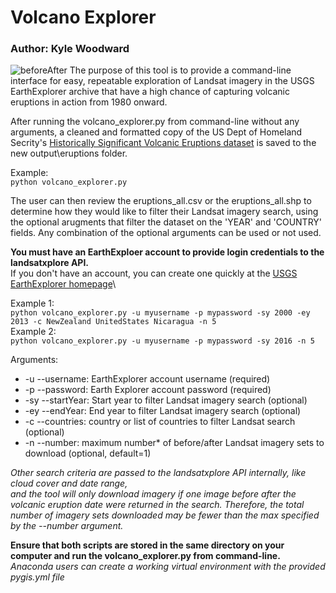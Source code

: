 # Volcano Explorer
### Author: Kyle Woodward
![beforeAfter](https://user-images.githubusercontent.com/51868526/113901822-3d5b8600-979d-11eb-8756-70e4eb304ec8.jpeg)
The purpose of this tool is to provide a command-line interface for easy, repeatable exploration of
Landsat imagery in the USGS EarthExplorer archive that have a high chance of capturing volcanic eruptions in action from 1980 onward.

After running the volcano_explorer.py from command-line without any arguments, a cleaned and formatted copy of 
the US Dept of Homeland Secrity's [Historically Significant Volcanic Eruptions dataset](https://hifld-geoplatform.opendata.arcgis.com/datasets/3ed5925b69db4374aec43a054b444214_6?geometry=-127.266%2C-88.438%2C127.266%2C88.438) is saved to the new output\eruptions folder.

Example:\
`python volcano_explorer.py`

The user can then review the eruptions_all.csv or the eruptions_all.shp to determine how they 
would like to filter their Landsat imagery search, using the optional arugments that filter the dataset on the 'YEAR'
and 'COUNTRY' fields. Any combination of the optional arguments can be used or not used.

**You must have an EarthExploer account to provide login credentials to the landsatxplore API.**\
If you don't have an account, you can create one quickly at the [USGS EarthExplorer homepage](https://earthexplorer.usgs.gov/)\

Example 1:\
`python volcano_explorer.py -u myusername -p mypassword -sy 2000 -ey 2013 -c NewZealand UnitedStates Nicaragua -n 5`\
Example 2:\
`python volcano_explorer.py -u myusername -p mypassword -sy 2016 -n 5`

Arguments:
* -u --username: EarthExplorer account username (required)
* -p --password: Earth Explorer account password (required)
* -sy --startYear: Start year to filter Landsat imagery search (optional)
* -ey --endYear: End year to filter Landsat imagery search (optional)
* -c --countries: country or list of countries to filter Landsat search (optional)
* -n --number: maximum number* of before/after Landsat imagery sets to download (optional, default=1)


 _Other search criteria are passed to the landsatxplore API internally, like cloud cover and date range, \
 and the tool will only download imagery if one image before after the volcanic eruption date were returned in the search. 
 Therefore, the total number of imagery sets downloaded may be fewer than the max specified by the --number argument._
    
**Ensure that both scripts are stored in the same directory on your computer and run the volcano_explorer.py from command-line.**\
_Anaconda users can create a working virtual environment with the provided pygis.yml file_
